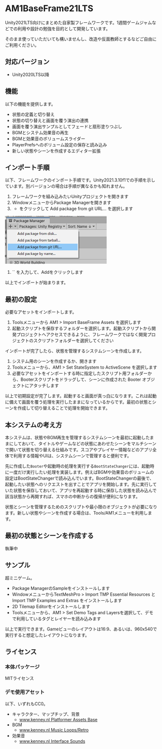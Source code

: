 # AM1BaseFrame21LTS
Unity2021LTS向けにまとめた自家製フレームワークです。1週間ゲームジャムなどでの利用や設計の勉強を目的として開発しています。

そのまま使っていただいても構いませんし、改造や反面教師とするなどご自由にご利用ください。

## 対応バージョン
- Unity2020LTS以降

## 機能
以下の機能を提供します。

- 状態の定義と切り替え
- 状態の切り替えと画面を覆う演出の連携
- 画面を覆う演出サンプルとしてフェードと扇形塗りつぶし
- BGMとシステム効果音の再生
- BGMと効果音のボリュームスライダー
- PlayerPrefsへのボリューム設定の保存と読み込み
- 新しい状態やシーンを作成するエディター拡張

## インポート手順
以下、フレームワークのインポート手順です。Unity2021.3.10f1での手順を示しています。別バージョンの場合は手順が異なるかも知れません。

1. フレームワークを組み込みたいUnityプロジェクトを開きます
1. WindowメニューからPackage Managerを開きます
1. + をクリックして Add package from git URL... を選択します

![Add package from git URL...](./Documents/Images/readme00.png)

1. `` を入力して、Addをクリックします

以上でインポートが始まります。

## 最初の設定
必要なアセットをインポートします。

1. Toolsメニューから AM1 > Import BaseFrame Assets を選択します
1. 起動スクリプトを保存するフォルダーを選択します。起動スクリプトから開発プロジェクトへアクセスできるように、フレームワークではなく開発プロジェクトのスクリプトフォルダーを選択してください

インポートが完了したら、状態を管理するシステムシーンを作成します。

1. システム用のシーンを作成するか、開きます
1. Toolsメニューから、AM1 > Set StateSystem to ActiveScene を選択します
1. 必要なアセットをインポートする時に指定したスクリプト用フォルダーから、Booterスクリプトをドラッグして、シーンに作成された Booter オブジェクトにアタッチします

以上で初期設定が完了します。起動すると画面が真っ白になります。これは起動に備えて画面を覆う処理を実行したままになっているからです。最初の状態とシーンを作成して切り替えることで処理を開始できます。

## 本システムの考え方
本システムは、状態やBGM再生を管理するシステムシーンを最初に起動したままにしておいて、タイトルやゲームなどの状態にあわせたシーンをマルチシーンで開いて状態を切り替える仕組みです。スコアやプレイヤー情報などのアプリ全体で利用する情報やUIは、システムシーンで管理すると便利です。

先に作成した`Booter`や起動時の処理を実行する`BootStateChanger`には、起動時に一度だけ実行したい処理を実装します。例えばBGMや効果音のボリュームの設定はBootStateChangerで読み込んでいます。BootStateChangerの最後で、起動したい状態へのリクエストを出すことでアプリを開始します。先に実行していた状態を保存しておいて、アプリを再起動する時に保存した状態を読み込んで該当状態から再開すれば、スマホの中断からの復帰が便利になります。

状態とシーンを管理するためのスクリプトや最小限のオブジェクトが必要になります。新しい状態やシーンを作成する場合は、Tools/AM1メニューを利用します。

## 最初の状態とシーンを作成する
執筆中



## サンプル
超ミニゲーム。

- Package ManagerのSampleをインストールします
- WindowメニューからTextMeshPro > Import TMP Essential Resources と Import TMP Examples and Extras をインストールします
- 2D Tilemap Editorをインストールします
- Toolsメニューから、AM1 > Set Demo Tags and Layersを選択して、デモで利用しているタグとレイヤーを読み込みます

以上で実行できます。Gameビューのレイアウトは16:9、あるいは、960x540で実行すると想定したレイアウトになります。

## ライセンス

### 本体パッケージ
MITライセンス

### デモ使用アセット
以下、いずれもCC0。

- キャラクター、マップチップ、背景
  - [www.kenney.nl Platformer Assets Base](www.kenney.nl)
- BGM
  - [www.kenney.nl Music Loops/Retro](www.kenney.nl)
- 効果音
  - [www.kenney.nl Interface Sounds](www.kenney.nl)
